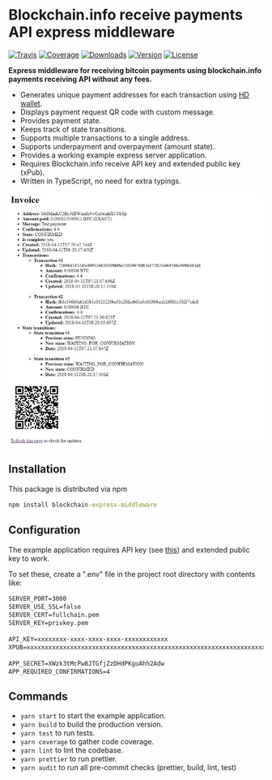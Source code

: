 # Blockchain.info receive payments API express middleware

[![Travis](https://img.shields.io/travis/kallaspriit/blockchain-express-middleware.svg)](https://travis-ci.org/kallaspriit/blockchain-express-middleware)
[![Coverage](https://img.shields.io/coveralls/kallaspriit/blockchain-express-middleware.svg)](https://coveralls.io/github/kallaspriit/blockchain-express-middleware)
[![Downloads](https://img.shields.io/npm/dm/blockchain-express-middleware.svg)](http://npm-stat.com/charts.html?package=blockchain-express-middleware&from=2015-08-01)
[![Version](https://img.shields.io/npm/v/blockchain-express-middleware.svg)](http://npm.im/blockchain-express-middleware)
[![License](https://img.shields.io/npm/l/blockchain-express-middleware.svg)](http://opensource.org/licenses/MIT)

**Express middleware for receiving bitcoin payments using blockchain.info payments receiving API without any fees.**

- Generates unique payment addresses for each transaction using [HD wallet](https://medium.com/vault0x/hierarchically-deterministic-wallets-the-concepts-3aa487e71235).
- Displays payment request QR code with custom message.
- Provides payment state.
- Keeps track of state transitions.
- Supports multiple transactions to a single address.
- Supports underpayment and overpayment (amount state).
- Provides a working example express server application.
- Requires Blockchain.info receive API key and extended public key (xPub).
- Written in TypeScript, no need for extra typings.

![Example application](https://raw.githubusercontent.com/kallaspriit/blockchain-express-middleware/master/example/screenshot.jpg)

## Installation

This package is distributed via npm

```cmd
npm install blockchain-express-middleware
```

## Configuration

The example application requires API key (see [this](https://api.blockchain.info/customer/signup)) and extended public key to work.

To set these, create a ".env" file in the project root directory with contents like:

```
SERVER_PORT=3000
SERVER_USE_SSL=false
SERVER_CERT=fullchain.pem
SERVER_KEY=privkey.pem

API_KEY=xxxxxxxx-xxxx-xxxx-xxxx-xxxxxxxxxxxx
XPUB=xxxxxxxxxxxxxxxxxxxxxxxxxxxxxxxxxxxxxxxxxxxxxxxxxxxxxxxxxxxxxxxxxxxxxxxxxxxxxxxxxxxxxxxxxxxxxxxxxxxxxxxxxxxxxxx

APP_SECRET=XWzk3tMcPw8JTGfjZzDHdPKguAhh2Adw
APP_REQUIRED_CONFIRMATIONS=4
```

## Commands

- `yarn start` to start the example application.
- `yarn build` to build the production version.
- `yarn test` to run tests.
- `yarn coverage` to gather code coverage.
- `yarn lint` to lint the codebase.
- `yarn prettier` to run prettier.
- `yarn audit` to run all pre-commit checks (prettier, build, lint, test)